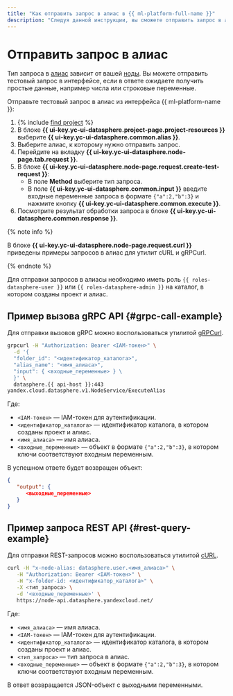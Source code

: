 ```yaml
---
title: "Как отправить запрос в алиас в {{ ml-platform-full-name }}"
description: "Следуя данной инструкции, вы сможете отправить запрос в алиас."
---
```


# Отправить запрос в алиас

Тип запроса в [алиас](../../concepts/deploy/index.md#alias) зависит от вашей [ноды](../../concepts/deploy/index.md#node). Вы можете отправить тестовый запрос в интерфейсе, если в ответе ожидаете получить простые данные, например числа или строковые переменные.

Отправьте тестовый запрос в алиас из интерфейса {{ ml-platform-name }}:

1. {% include [find project](../../../_includes/datasphere/ui-find-project.md) %}
1. В блоке **{{ ui-key.yc-ui-datasphere.project-page.project-resources }}** выберите **{{ ui-key.yc-ui-datasphere.common.alias }}**.
1. Выберите алиас, к которому нужно отправить запрос.
1. Перейдите на вкладку **{{ ui-key.yc-ui-datasphere.node-page.tab.request }}**.
1. В блоке **{{ ui-key.yc-ui-datasphere.node-page.request.create-test-request }}**:
   * В поле **Method** выберите тип запроса.
   * В поле **{{ ui-key.yc-ui-datasphere.common.input }}** введите входные переменные запроса в формате `{"a":2,"b":3}` и нажмите кнопку **{{ ui-key.yc-ui-datasphere.common.execute }}**.
1. Посмотрите результат обработки запроса в блоке **{{ ui-key.yc-ui-datasphere.common.response }}**.

{% note info %}

В блоке **{{ ui-key.yc-ui-datasphere.node-page.request.curl }}** приведены примеры запросов в алиас для утилит cURL и gRPCurl.

{% endnote %}

Для отправки запросов в алиасы необходимо иметь роль `{{ roles-datasphere-user }}` или `{{ roles-datasphere-admin }}` на каталог, в котором созданы проект и алиас.

## Пример вызова gRPC API {#grpc-call-example}

Для отправки вызовов gRPC можно воспользоваться утилитой [gRPCurl](https://github.com/fullstorydev/grpcurl).

```bash
grpcurl -H "Authorization: Bearer <IAM-токен>" \
  -d '{
  "folder_id": "<идентификатор_каталога>",
  "alias_name": "<имя_алиаса>",
  "input": { <входные_переменные> } \
  }' \
  datasphere.{{ api-host }}:443
yandex.cloud.datasphere.v1.NodeService/ExecuteAlias
```

Где:

* `<IAM-токен>` — IAM-токен для аутентификации.
* `<идентификатор_каталога>` — идентификатор каталога, в котором созданы проект и алиас.
* `<имя_алиаса>` — имя алиаса.
* `<входные_переменные>` — объект в формате `{"a":2,"b":3}`, в котором ключи соответствуют входным переменным.

В успешном ответе будет возвращен объект:

```json
{
   "output": {
      <выходные_переменные>
   }
}
```

## Пример запроса REST API {#rest-query-example}

Для отправки REST-запросов можно воспользоваться утилитой [cURL](https://curl.se).

```bash
curl -H "x-node-alias: datasphere.user.<имя_алиаса>" \
   -H "Authorization: Bearer <IAM-токен>" \
   -H "x-folder-id: <идентификатор_каталога>" \
   -X <тип_запроса> \
   -d '<входные_переменные>' \
   https://node-api.datasphere.yandexcloud.net/
```

Где:

* `<имя_алиаса>` — имя алиаса.
* `<IAM-токен>` — IAM-токен для аутентификации.
* `<идентификатор_каталога>` — идентификатор каталога, в котором созданы проект и алиас.
* `<тип_запроса>` — тип запроса в алиас.
* `<входные_переменные>` — объект в формате `{"a":2,"b":3}`, в котором ключи соответствуют входным переменным.

В ответ возвращается JSON-объект с выходными переменными.
